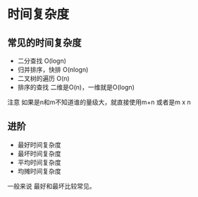 # 时间复杂度
## 常见的时间复杂度
- 二分查找 O(logn)
- 归并排序，快排 O(nlogn)
- 二叉树的遍历 O(n)
- 排序的查找 二维是O(n)，一维就是O(logn)

注意 如果是n和m不知道谁的量级大，就直接使用m+n 或者是m x n
## 进阶
- 最好时间复杂度
- 最坏时间复杂度
- 平均时间复杂度
- 均摊时间复杂度

一般来说 最好和最坏比较常见。
